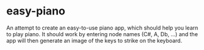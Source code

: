 # easy-piano
An attempt to create an easy-to-use piano app, which should help you learn to play piano. It should work by entering node names (C#, A, Db, ...) and the app will then generate an image of the keys to strike on the keyboard.
